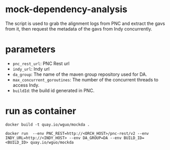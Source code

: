 # mock-dependency-analysis

The script is used to grab the alignment logs from PNC
and extract the gavs from it, then request the metadata 
of the gavs from Indy concurrently.

# parameters
- `pnc_rest_url`: PNC Rest url
- `indy_url`: Indy url
- `da_group`: The name of the maven group repository used for DA.
- `max_concurrent_goroutines`: The number of the concurrent threads to access Indy.
- `buildId`: the build id generated in PNC.

# run as container
```
docker build -t quay.io/wguo/mockda .

docker run  --env PNC_REST=http://<ORCH_HOST>/pnc-rest/v2 --env INDY_URL=http://<INDY_HOST> --env DA_GROUP=DA --env BUILD_ID=<BUILD_ID> quay.io/wguo/mockda
```
